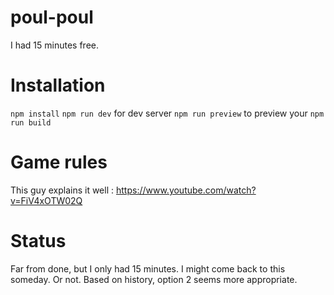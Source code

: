 # poul-poul
I had 15 minutes free.

# Installation
`npm install`
`npm run dev` for dev server
`npm run preview` to preview your `npm run build` 

# Game rules

This guy explains it well :
https://www.youtube.com/watch?v=FiV4xOTW02Q

# Status
Far from done, but I only had 15 minutes. I might come back to this someday. Or not.
Based on history, option 2 seems more appropriate.
